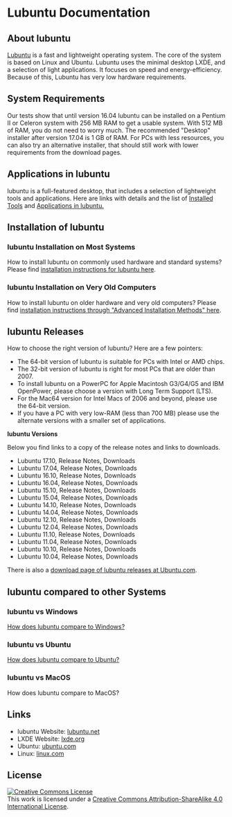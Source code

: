 # Lubuntu Documentation

## About lubuntu
[Lubuntu](https://lubuntu.net) is a fast and lightweight operating system. The core of the system is based on Linux and Ubuntu. Lubuntu uses the minimal desktop LXDE, and a selection of light applications. It focuses on speed and energy-efficiency. Because of this, Lubuntu has very low hardware requirements.

## System Requirements
Our tests show that until version 16.04 lubuntu can be installed on a Pentium II or Celeron system with 256 MB RAM to get a usable system. With 512 MB of RAM, you do not need to worry much. The recommended "Desktop" installer after version 17.04 is 1 GB of RAM. For PCs with less resources, you can also try an alternative installer, that should still work with lower requirements from the download pages.

## Applications in lubuntu

lubuntu is a full-featured desktop, that includes a selection of lightweight tools and applications. Here are links with details and the list of [Installed Tools](https://help.ubuntu.com/community/Lubuntu/Setup#Installed_Tools) and [Applications in lubuntu.](https://help.ubuntu.com/community/Lubuntu/Setup#Applications)

## Installation of lubuntu

### lubuntu Installation on Most Systems

How to install lubuntu on commonly used hardware and standard systems? Please find [installation instructions for lubuntu here](/installation).

### lubuntu Installation on Very Old Computers

How to install lubuntu on older hardware and very old computers? Please find [installation instructions through "Advanced Installation Methods" here](https://wiki.ubuntu.com/Lubuntu/AdvancedMethods).

## lubuntu Releases

How to choose the right version of lubuntu? Here are a few pointers:

* The 64-bit version of lubuntu is suitable for PCs with Intel or AMD chips.
* The 32-bit version of lubuntu is right for most PCs that are older than 2007.
* To install lubuntu on a PowerPC for Apple Macintosh G3/G4/G5 and IBM OpenPower, please choose a version with Long Term Support (LTS). 
* For the Mac64 version for Intel Macs of 2006 and beyond, please use the 64-bit version.
* If you have a PC with very low-RAM (less than 700 MB) please use the alternate versions with a smaller set of applications.

**lubuntu Versions**

Below you find links to a copy of the release notes and links to downloads.

* Lubuntu 17.10, Release Notes, Downloads
* Lubuntu 17.04, Release Notes, Downloads
* Lubuntu 16.10, Release Notes, Downloads
* Lubuntu 16.04, Release Notes, Downloads
* Lubuntu 15.10, Release Notes, Downloads
* Lubuntu 15.04, Release Notes, Downloads
* Lubuntu 14.10, Release Notes, Downloads
* Lubuntu 14.04, Release Notes, Downloads
* Lubuntu 12.10, Release Notes, Downloads
* Lubuntu 12.04, Release Notes, Downloads
* Lubuntu 11.10, Release Notes, Downloads
* Lubuntu 11.04, Release Notes, Downloads
* Lubuntu 10.10, Release Notes, Downloads
* Lubuntu 10.04, Release Notes, Downloads

There is also a [download page of lubuntu releases at Ubuntu.com](http://cdimage.ubuntu.com/lubuntu/releases/).

## lubuntu compared to other Systems

### lubuntu vs Windows

[How does lubuntu compare to Windows?](lubuntu_vs_Windows.md)

### lubuntu vs Ubuntu

[How does lubuntu compare to Ubuntu?](https://wiki.ubuntu.com/Lubuntu#Lubuntu_vs_Ubuntu)

### lubuntu vs MacOS

How does lubuntu compare to MacOS?

## Links

* lubuntu Website: [lubuntu.net](https://lubuntu.net)
* LXDE Website: [lxde.org](https://lxde.org)
* Ubuntu: [ubuntu.com](https://ubuntu.com)
* Linux: [linux.com](https://linux.com)

## License

<a rel="license" href="http://creativecommons.org/licenses/by-sa/4.0/"><img alt="Creative Commons License" style="border-width:0" src="https://i.creativecommons.org/l/by-sa/4.0/80x15.png" /></a><br />This work is licensed under a <a rel="license" href="http://creativecommons.org/licenses/by-sa/4.0/">Creative Commons Attribution-ShareAlike 4.0 International License</a>.

